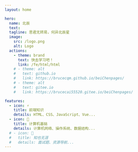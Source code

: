```yaml
---
layout: home

hero:
  name: 北辰
  text:
  tagline: 思君无转易，何异北辰星
  image:
    src: /logo.png
    alt: Logo
  actions:
    - theme: brand
      text: 快去学习吧！
      link: /fe/html/html
    # - theme: alt
    #   text: github.io
    #   link: https://brucecqm.github.io/beiChenpages/
    # - theme: alt
    #   text: gitee.io
    #   link: https://brucecai55520.gitee.io/beiChenpages/

features:
  - icon: ⚡️
    title: 前端知识
    details: HTML、CSS、JavaScript、Vue...
  - icon: 📖
    title: 计算机基础
    details: 计算机网络、操作系统、数据结构...
  # - icon: 🧰
  #   title: 知也无涯
  #   details: 面试题、资源导航...
---
```

